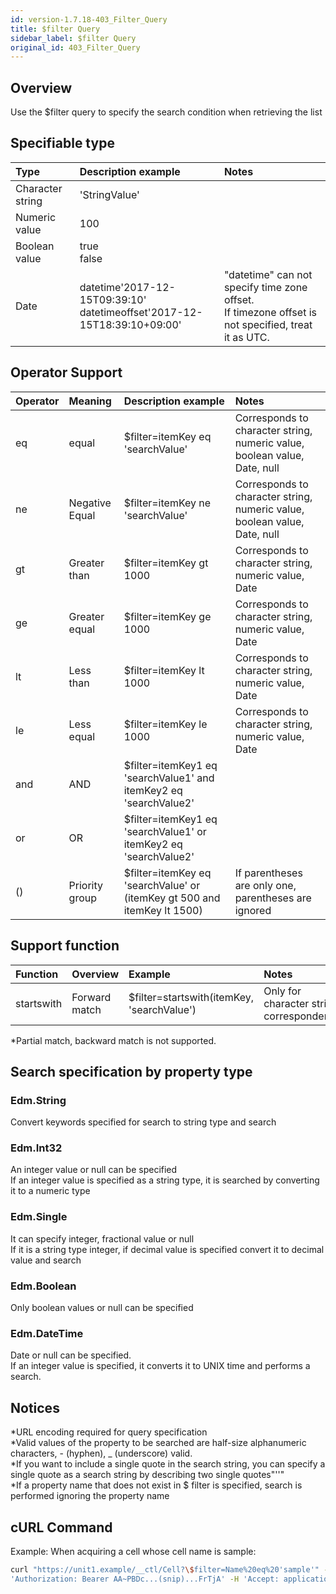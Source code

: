 ```yaml
---
id: version-1.7.18-403_Filter_Query
title: $filter Query
sidebar_label: $filter Query
original_id: 403_Filter_Query
---
```


## Overview

Use the $filter query to specify the search condition when retrieving the list

## Specifiable type

|Type|Description example|Notes|
|:--|:--|:--|
|Character string|'StringValue'||
|Numeric value|100||
|Boolean value|true<br>false||
|Date|datetime'2017-12-15T09:39:10'<br>datetimeoffset'2017-12-15T18:39:10+09:00'|"datetime" can not specify time zone offset.<br>If timezone offset is not specified, treat it as UTC.|

## Operator Support

|Operator|Meaning|Description example|Notes|
|:--|:--|:--|:--|
|eq|equal|$filter=itemKey eq 'searchValue'|Corresponds to character string, numeric value, boolean value, Date, null|
|ne|Negative Equal|$filter=itemKey ne 'searchValue'|Corresponds to character string, numeric value, boolean value, Date, null|
|gt|Greater than|$filter=itemKey gt 1000|Corresponds to character string, numeric value, Date|
|ge|Greater equal|$filter=itemKey ge 1000|Corresponds to character string, numeric value, Date|
|lt|Less than|$filter=itemKey lt 1000|Corresponds to character string, numeric value, Date|
|le|Less equal|$filter=itemKey le 1000|Corresponds to character string, numeric value, Date|
|and|AND|$filter=itemKey1 eq 'searchValue1' and itemKey2 eq 'searchValue2'||
|or|OR|$filter=itemKey1 eq 'searchValue1' or itemKey2 eq 'searchValue2'||
|()|Priority group|$filter=itemKey eq 'searchValue' or (itemKey gt 500 and itemKey lt 1500)|If parentheses are only one, parentheses are ignored|

## Support function

|Function|Overview|Example|Notes|
|:--|:--|:--|:--|
|startswith|Forward match|$filter=startswith(itemKey, 'searchValue')|Only for character string correspondence|

\*Partial match, backward match is not supported.

## Search specification by property type

### Edm.String

Convert keywords specified for search to string type and search

### Edm.Int32

An integer value or null can be specified  
If an integer value is specified as a string type, it is searched by converting it to a numeric type

### Edm.Single

It can specify integer, fractional value or null  
If it is a string type integer, if decimal value is specified convert it to decimal value and search

### Edm.Boolean

Only boolean values or null can be specified

### Edm.DateTime

Date or null can be specified.  
If an integer value is specified, it converts it to UNIX time and performs a search.

## Notices

\*URL encoding required for query specification  
\*Valid values of the property to be searched are half-size alphanumeric characters, - (hyphen), \_ (underscore) valid.  
\*If you want to include a single quote in the search string, you can specify a single quote as a search string by describing two single quotes"''"  
\*If a property name that does not exist in $ filter is specified, search is performed ignoring the property name  

## cURL Command

Example: When acquiring a cell whose cell name is sample:

```sh
curl "https://unit1.example/__ctl/Cell?\$filter=Name%20eq%20'sample'" -X GET -i -H \
'Authorization: Bearer AA~PBDc...(snip)...FrTjA' -H 'Accept: application/json'
```

